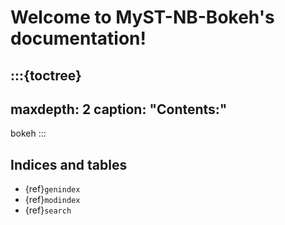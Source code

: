 # Welcome to MyST-NB-Bokeh's documentation!

:::{toctree}
---
maxdepth: 2
caption: "Contents:"
---

bokeh
:::

## Indices and tables

* {ref}`genindex`
* {ref}`modindex`
* {ref}`search`
